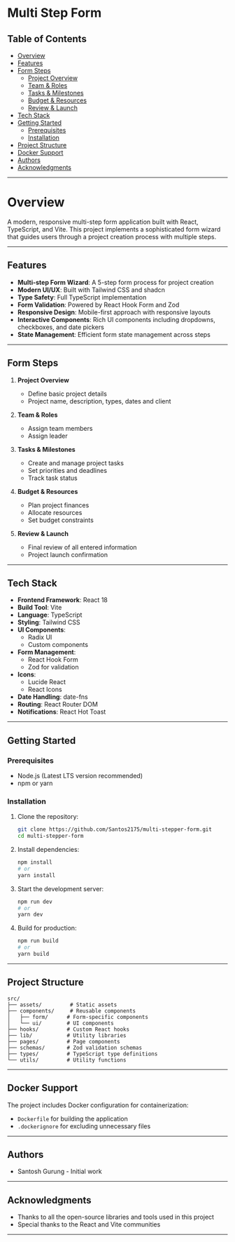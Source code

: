 # Multi Step Form

## Table of Contents

- [Overview](#overview)
- [Features](#features)
- [Form Steps](#form-steps)
  - [Project Overview](#1-project-overview)
  - [Team & Roles](#2-team--roles)
  - [Tasks & Milestones](#3-tasks--milestones)
  - [Budget & Resources](#4-budget--resources)
  - [Review & Launch](#5-review--launch)
- [Tech Stack](#tech-stack)
- [Getting Started](getting-started)
  - [Prerequisites](#prerequisites)
  - [Installation](#installation)
- [Project Structure](#project-structure)
- [Docker Support](#docker-support)
- [Authors](#authors)
- [Acknowledgments](#acknowledgments)

---

# Overview

A modern, responsive multi-step form application built with React, TypeScript, and Vite. This project implements a sophisticated form wizard that guides users through a project creation process with multiple steps.

---

## Features

- **Multi-step Form Wizard**: A 5-step form process for project creation
- **Modern UI/UX**: Built with Tailwind CSS and shadcn
- **Type Safety**: Full TypeScript implementation
- **Form Validation**: Powered by React Hook Form and Zod
- **Responsive Design**: Mobile-first approach with responsive layouts
- **Interactive Components**: Rich UI components including dropdowns, checkboxes, and date pickers
- **State Management**: Efficient form state management across steps

---

## Form Steps

1. **Project Overview**

   - Define basic project details
   - Project name, description, types, dates and client

2. **Team & Roles**

   - Assign team members
   - Assign leader

3. **Tasks & Milestones**

   - Create and manage project tasks
   - Set priorities and deadlines
   - Track task status

4. **Budget & Resources**

   - Plan project finances
   - Allocate resources
   - Set budget constraints

5. **Review & Launch**
   - Final review of all entered information
   - Project launch confirmation

---

## Tech Stack

- **Frontend Framework**: React 18
- **Build Tool**: Vite
- **Language**: TypeScript
- **Styling**: Tailwind CSS
- **UI Components**:
  - Radix UI
  - Custom components
- **Form Management**:
  - React Hook Form
  - Zod for validation
- **Icons**:
  - Lucide React
  - React Icons
- **Date Handling**: date-fns
- **Routing**: React Router DOM
- **Notifications**: React Hot Toast

---

## Getting Started

### Prerequisites

- Node.js (Latest LTS version recommended)
- npm or yarn

### Installation

1. Clone the repository:

   ```bash
   git clone https://github.com/Santos2175/multi-stepper-form.git
   cd multi-stepper-form
   ```

2. Install dependencies:

   ```bash
   npm install
   # or
   yarn install
   ```

3. Start the development server:

   ```bash
   npm run dev
   # or
   yarn dev
   ```

4. Build for production:
   ```bash
   npm run build
   # or
   yarn build
   ```

---

## Project Structure

```
src/
├── assets/         # Static assets
├── components/     # Reusable components
│   ├── form/      # Form-specific components
│   └── ui/        # UI components
├── hooks/         # Custom React hooks
├── lib/           # Utility libraries
├── pages/         # Page components
├── schemas/       # Zod validation schemas
├── types/         # TypeScript type definitions
└── utils/         # Utility functions
```

---

## Docker Support

The project includes Docker configuration for containerization:

- `Dockerfile` for building the application
- `.dockerignore` for excluding unnecessary files

---

## Authors

- Santosh Gurung - Initial work

---

## Acknowledgments

- Thanks to all the open-source libraries and tools used in this project
- Special thanks to the React and Vite communities

---
